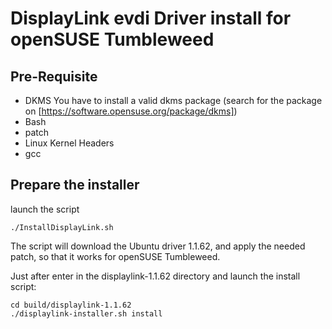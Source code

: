 # DisplayLink evdi Driver install for openSUSE Tumbleweed #

## Pre-Requisite ##

- DKMS You have to install a valid dkms package (search for the package on [https://software.opensuse.org/package/dkms])
- Bash
- patch
- Linux Kernel Headers
- gcc

## Prepare the installer ##

launch the script
```
./InstallDisplayLink.sh
```

The script will download the Ubuntu driver 1.1.62, and apply the needed patch, so that it works for openSUSE Tumbleweed.

Just after enter in the displaylink-1.1.62 directory and launch the install script:
```
cd build/displaylink-1.1.62
./displaylink-installer.sh install
```
